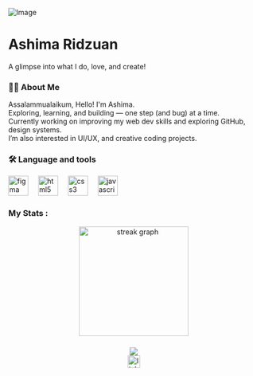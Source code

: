 ![Image](https://github.com/user-attachments/assets/d56244c7-4e53-40b3-86c1-110214a03f96)
# Ashima Ridzuan
A glimpse into what I do, love, and create!

###

<h3 align="left">👩‍💻  About Me</h3>
<p align="left">Assalammualaikum, Hello! I'm Ashima.<br>
  Exploring, learning, and building — one step (and bug) at a time.<br>
  Currently working on improving my web dev skills and exploring GitHub, design systems.<br> 
  I’m also interested in UI/UX, and creative coding projects.

  ###

<h3 align="left">🛠 Language and tools</h3>
<div align="left">
  <img src="https://cdn.jsdelivr.net/gh/devicons/devicon/icons/figma/figma-original.svg" height="40" alt="figma logo"  />
  <img width="12" />
  <img src="https://cdn.jsdelivr.net/gh/devicons/devicon/icons/html5/html5-original.svg" height="40" alt="html5 logo"  />
  <img width="12" />
  <img src="https://cdn.jsdelivr.net/gh/devicons/devicon/icons/css3/css3-original.svg" height="40" alt="css3 logo"  />
  <img width="12" />
  <img src="https://cdn.jsdelivr.net/gh/devicons/devicon/icons/javascript/javascript-original.svg" height="40" alt="javascript logo"  />
</div>

###

<h3 align="left">My Stats :</h3>
<div align="center">
  <img src="https://streak-stats.demolab.com?user=AshimaRidzuan&locale=en&mode=daily&theme=dark&hide_border=false&border_radius=5&order=3" height="220" alt="streak graph"  />
</div>

###

<div align="center">
  <img src="https://visitor-badge.laobi.icu/badge?page_id=AshimaRidzuan.AshimaRidzuan&left_color=darkgrey&right_color=yellowgreen"  />
</div>

<div align="center">
  <img src="https://img.shields.io/static/v1?message=LinkedIn&logo=linkedin&label=&color=0077B5&logoColor=white&labelColor=&style=for-the-badge" height="25" alt="linkedin logo"  />
</div>

###



###
